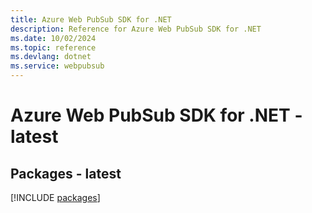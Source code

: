 ```yaml
---
title: Azure Web PubSub SDK for .NET
description: Reference for Azure Web PubSub SDK for .NET
ms.date: 10/02/2024
ms.topic: reference
ms.devlang: dotnet
ms.service: webpubsub
---
```

# Azure Web PubSub SDK for .NET - latest
## Packages - latest
[!INCLUDE [packages](web-pubsub-index.md)]